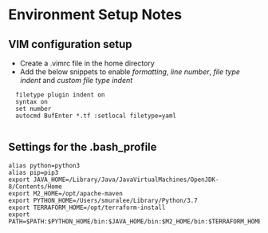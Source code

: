 # Environment Setup Notes

## VIM configuration setup
* Create a .vimrc file in the home directory
* Add the below snippets to enable *formatting*, *line number*, *file type indent* and *custom file type indent*
```
  filetype plugin indent on
  syntax on
  set number
  autocmd BufEnter *.tf :setlocal filetype=yaml
  
```

## Settings for the .bash_profile
```
alias python=python3
alias pip=pip3
export JAVA_HOME=/Library/Java/JavaVirtualMachines/OpenJDK-8/Contents/Home
export M2_HOME=/opt/apache-maven
export PYTHON_HOME=/Users/smuralee/Library/Python/3.7
export TERRAFORM_HOME=/opt/terraform-install
export PATH=$PATH:$PYTHON_HOME/bin:$JAVA_HOME/bin:$M2_HOME/bin:$TERRAFORM_HOME

```
